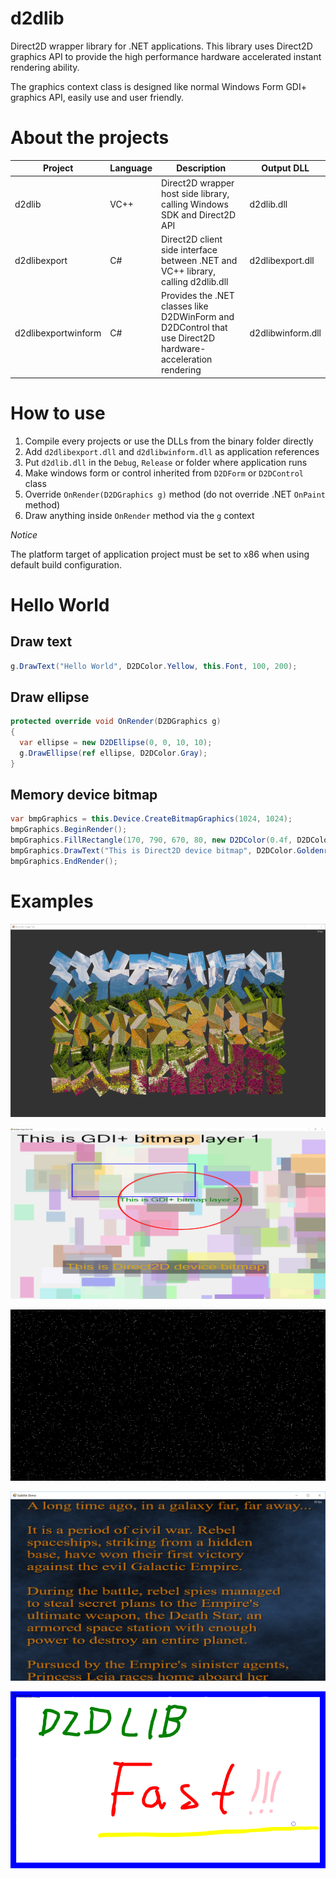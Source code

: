 # d2dlib

Direct2D wrapper library for .NET applications. This library uses Direct2D graphics API to provide the high performance hardware accelerated instant rendering ability. 

The graphics context class is designed like normal Windows Form GDI+ graphics API, easily use and user friendly.

# About the projects

| Project | Language | Description | Output DLL | 
| --- | --- | --- | --- |
| d2dlib | VC++ | Direct2D wrapper host side library, calling Windows SDK and Direct2D API | d2dlib.dll | 
| d2dlibexport | C# | Direct2D client side interface between .NET and VC++ library, calling d2dlib.dll | d2dlibexport.dll |
| d2dlibexportwinform | C# | Provides the .NET classes like D2DWinForm and D2DControl that use Direct2D hardware-acceleration rendering | d2dlibwinform.dll |

# How to use

1. Compile every projects or use the DLLs from the binary folder directly
2. Add `d2dlibexport.dll` and `d2dlibwinform.dll` as application references
3. Put `d2dlib.dll` in the `Debug`, `Release` or folder where application runs
4. Make windows form or control inherited from `D2DForm` or `D2DControl` class
5. Override `OnRender(D2DGraphics g)` method (do not override .NET `OnPaint` method)
6. Draw anything inside `OnRender` method via the `g` context

*Notice*

The platform target of application project must be set to x86 when using default build configuration.

# Hello World

## Draw text

```csharp
g.DrawText("Hello World", D2DColor.Yellow, this.Font, 100, 200);
```

## Draw ellipse

```csharp
protected override void OnRender(D2DGraphics g)
{
  var ellipse = new D2DEllipse(0, 0, 10, 10);
  g.DrawEllipse(ref ellipse, D2DColor.Gray);
}
```

## Memory device bitmap

```csharp
var bmpGraphics = this.Device.CreateBitmapGraphics(1024, 1024);
bmpGraphics.BeginRender();
bmpGraphics.FillRectangle(170, 790, 670, 80, new D2DColor(0.4f, D2DColor.Black));
bmpGraphics.DrawText("This is Direct2D device bitmap", D2DColor.Goldenrod, this.Font, 180, 800);
bmpGraphics.EndRender();
```

# Examples

![Image Drawing Test](snapshots/imagetest.png)

![Bitmap Custom Draw](snapshots/bitmap_rendering.png)

![Star Space](snapshots/starspace.png)

![Subtitle](snapshots/subtitle.png)

![whiteboard](snapshots/whiteboard.png)
